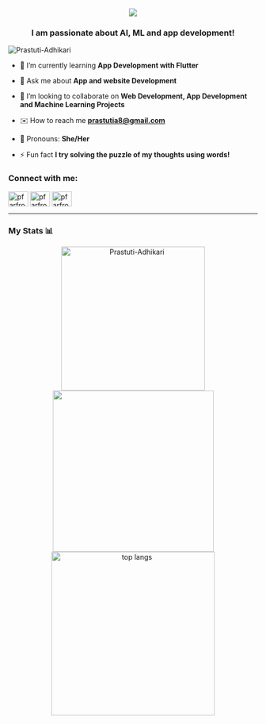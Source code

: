 <h1 align="center">
    <img src="https://readme-typing-svg.herokuapp.com/?font=Righteous&size=35&center=true&vCenter=true&width=500&height=70&duration=4000&lines=Hello+There!+👋;+I'm+Prastuti+Adhikari!;+I'm+a+Designer;+Mobile+Application+Developer;+Data+Science+Enthusiast;" />
</h1>

<h3 align="center">I am passionate about AI, ML and app development!</h3>
<p align="left"> <img src="https://komarev.com/ghpvc/?username=Prastuti-Adhikari&label=Profile%20views&color=0e75b6&style=flat" alt="Prastuti-Adhikari" /> </p>


- 🔭 I’m currently learning **App Development with Flutter**

- 🥳 Ask me about **App and website Development**

- 🌱 I’m looking to collaborate on **Web Development, App Development and Machine Learning Projects**

- ✉️ How to reach me **prastutia8@gmail.com**

- 👧 Pronouns: **She/Her**

- ⚡ Fun fact **I try solving the puzzle of my thoughts using words!**

<h3 align="left">Connect with me:</h3>
<p align="left">
<a href="https://www.youtube.com/@pfarfromhome" target="blank"><img align="center" src="https://raw.githubusercontent.com/rahuldkjain/github-profile-readme-generator/master/src/images/icons/Social/youtube.svg" alt="pfarfromhome" height="30" width="40" /></a>
<a href="https://linkedin.com/in/prastutiadhikari" target="blank"><img align="center" src="https://raw.githubusercontent.com/rahuldkjain/github-profile-readme-generator/master/src/images/icons/Social/linked-in-alt.svg" alt="pfarfromhome" height="30" width="40" /></a>
<a href="https://instagram.com/pfarfromhome" target="blank"><img align="center" src="https://raw.githubusercontent.com/rahuldkjain/github-profile-readme-generator/master/src/images/icons/Social/instagram.svg" alt="pfarfromhome" height="30" width="40" /></a>
</p>
<hr>
<h3 align="left"> My Stats 📊</h3>
<div align=center>
  <img width=290 src="https://github-readme-stats.vercel.app/api/top-langs?username=Prastuti-Adhikari&show_icons=true&locale=en&layout=compact&border_radius=10" alt="Prastuti-Adhikari" />
    
  <img width=325 src="https://github-readme-stats.vercel.app/api?username=Prastuti-Adhikari&show_icons=true&locale=en&border_radius=10" />
  <br/>
  <img width=330 align="center" src="https://github-readme-streak-stats.herokuapp.com/?user=Prastuti-Adhikari&border_radius=10" alt="top langs" />
</div>

